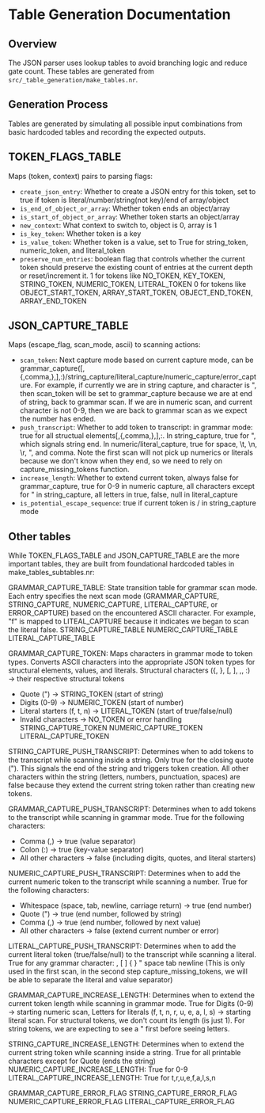 # Table Generation Documentation

## Overview
The JSON parser uses lookup tables to avoid branching logic and reduce gate count. These tables are generated from `src/_table_generation/make_tables.nr`.

## Generation Process
Tables are generated by simulating all possible input combinations from basic hardcoded tables and recording the expected outputs.

## TOKEN_FLAGS_TABLE
Maps (token, context) pairs to parsing flags:
- `create_json_entry`: Whether to create a JSON entry for this token, set to true if token is literal/number/string(not key)/end of array/object
- `is_end_of_object_or_array`: Whether token ends an object/array
- `is_start_of_object_or_array`: Whether token starts an object/array
- `new_context`: What context to switch to, object is 0, array is 1
- `is_key_token`: Whether token is a key
- `is_value_token`: Whether token is a value, set to True for string_token, numeric_token, and literal_token
- `preserve_num_entries`: boolean flag that controls whether the current token should preserve the existing count of entries at the current depth or reset/increment it. 1 for tokens like NO_TOKEN, KEY_TOKEN, STRING_TOKEN, NUMERIC_TOKEN, LITERAL_TOKEN
0 for tokens like OBJECT_START_TOKEN, ARRAY_START_TOKEN, OBJECT_END_TOKEN, ARRAY_END_TOKEN

## JSON_CAPTURE_TABLE
Maps (escape_flag, scan_mode, ascii) to scanning actions:
- `scan_token`: Next capture mode based on current capture mode, can be grammar_capture([,{,comma,},],:)/string_capture/literal_capture/numeric_capture/error_capture. For example, if currently we are in string capture, and character is ", then scan_token will be set to grammar_capture because we are at end of string, back to grammar scan. If we are in numeric scan, and current character is not 0-9, then we are back to grammar scan as we expect the number has ended.
- `push_transcript`: Whether to add token to transcript: in grammar mode: true for all structual elements[,{,comma,},],:. In string_capture, true for ", which signals string end. In numeric/literal_capture, true for space, \t, \n, \r, ", and comma. Note the first scan will not pick up numerics or literals because we don't know when they end, so we need to rely on capture_missing_tokens function.
- `increase_length`: Whether to extend current token, always false for grammar_capture, true for 0-9 in numeric capture, all characters except for " in string_capture, all letters in true, false, null in literal_capture
- `is_potential_escape_sequence`: true if current token is / in string_capture mode

## Other tables
While TOKEN_FLAGS_TABLE and JSON_CAPTURE_TABLE are the more important tables, they are built from foundational hardcoded tables in make_tables_subtables.nr:

GRAMMAR_CAPTURE_TABLE: State transition table for grammar scan mode. Each entry specifies the next scan mode (GRAMMAR_CAPTURE, STRING_CAPTURE, NUMERIC_CAPTURE, LITERAL_CAPTURE, or ERROR_CAPTURE) based on the encountered ASCII character. For example, "f" is mapped to LITEAL_CAPTURE because it indicates we began to scan the literal false.
STRING_CAPTURE_TABLE
NUMERIC_CAPTURE_TABLE
LITERAL_CAPTURE_TABLE

GRAMMAR_CAPTURE_TOKEN: Maps characters in grammar mode to token types. Converts ASCII characters into the appropriate JSON token types for structural elements, values, and literals.
 Structural characters ({, }, [, ], ,, :) → their respective structural tokens
- Quote (") → STRING_TOKEN (start of string)
- Digits (0-9) → NUMERIC_TOKEN (start of number)
- Literal starters (f, t, n) → LITERAL_TOKEN (start of true/false/null)
- Invalid characters → NO_TOKEN or error handling
STRING_CAPTURE_TOKEN
NUMERIC_CAPTURE_TOKEN
LITERAL_CAPTURE_TOKEN

STRING_CAPTURE_PUSH_TRANSCRIPT: Determines when to add tokens to the transcript while scanning inside a string. Only true for the closing quote ("). This signals the end of the string and triggers token creation. All other characters within the string (letters, numbers, punctuation, spaces) are false because they extend the current string token rather than creating new tokens.

GRAMMAR_CAPTURE_PUSH_TRANSCRIPT: Determines when to add tokens to the transcript while scanning in grammar mode. True for the following characters:
- Comma (,) → true (value separator)
- Colon (:) → true (key-value separator)
- All other characters → false (including digits, quotes, and literal starters)

NUMERIC_CAPTURE_PUSH_TRANSCRIPT: Determines when to add the current numeric token to the transcript while scanning a number. True for the following characters:
- Whitespace (space, tab, newline, carriage return) → true (end number)
- Quote (") → true (end number, followed by string)
- Comma (,) → true (end number, followed by next value)
- All other characters → false (extend current number or error)

LITERAL_CAPTURE_PUSH_TRANSCRIPT: Determines when to add the current literal token (true/false/null) to the transcript while scanning a literal. True for any grammar character: , [ ] { } " space tab newline (This is only used in the first scan, in the second step capture_missing_tokens, we will be able to separate the literal and value separator)

GRAMMAR_CAPTURE_INCREASE_LENGTH: Determines when to extend the current token length while scanning in grammar mode. True for Digits (0-9) -> starting numeric scan, Letters for literals (f, t, n, r, u, e, a, l, s) -> starting literal scan. For structural tokens, we don't count its length (is just  1). For string tokens, we are expecting to see a " first before seeing letters.

STRING_CAPTURE_INCREASE_LENGTH: Determines when to extend the current string token while scanning inside a string. True for all printable characters except for Quote (ends the string)
NUMERIC_CAPTURE_INCREASE_LENGTH: True for 0-9
LITERAL_CAPTURE_INCREASE_LENGTH: True for t,r,u,e,f,a,l,s,n

GRAMMAR_CAPTURE_ERROR_FLAG
STRING_CAPTURE_ERROR_FLAG
NUMERIC_CAPTURE_ERROR_FLAG
LITERAL_CAPTURE_ERROR_FLAG